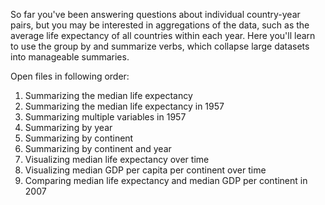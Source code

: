 So far you've been answering questions about individual country-year pairs, but you may be interested in aggregations of the data, such as the average life expectancy of all countries within each year. Here you'll learn to use the group by and summarize verbs, which collapse large datasets into manageable summaries. 

Open files in following order:
1) Summarizing the median life expectancy
2) Summarizing the median life expectancy in 1957
3) Summarizing multiple variables in 1957
4) Summarizing by year
5) Summarizing by continent
6) Summarizing by continent and year
7) Visualizing median life expectancy over time
8) Visualizing median GDP per capita per continent over time
9) Comparing median life expectancy and median GDP per continent in 2007
